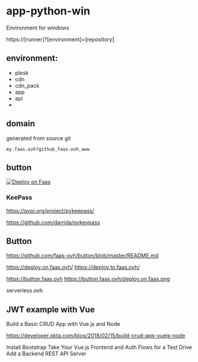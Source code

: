 # app-python-win
Environment for windows

https://[runner]?[environment]=[repository]

## environment: 
+ plesk
+ cdn
+ cdn_pack
+ app
+ api
+ 

## domain
generated from source git

    my.faas.ovh?github_faas-ovh_www

## button
<a href="https://deploy.on.faas.ovh?cdn=https://github.com/faas-ovh/www">
  <img src="https://button.faas.ovh/deploy.on.faas.png" alt="Deploy on Faas">
</a>

### KeePass 
https://pypi.org/project/pykeepass/

https://github.com/darrida/pykeypass

## Button
https://github.com/faas-ovh/button/blob/master/README.md


https://deploy.on.faas.ovh/
https://deploy.to.faas.ovh/

https://button.faas.ovh
https://button.faas.ovh/deploy.on.faas.png

serverless.ovh

## JWT example with Vue
Build a Basic CRUD App with Vue.js and Node

https://developer.okta.com/blog/2018/02/15/build-crud-app-vuejs-node

Install Bootstrap
Take Your Vue.js Frontend and Auth Flows for a Test Drive
Add a Backend REST API Server

